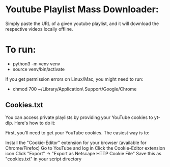 # Youtube Playlist Mass Downloader: 
Simply paste the URL of a given youtube playlist, and it will download the respective videos locally offline.

# To run:
- python3 -m venv venv
- source venv/bin/activate

If you get permission errors on Linux/Mac, you might need to run:
- chmod 700 ~/Library/Application\ Support/Google/Chrome 

## Cookies.txt
You can access private playlists by providing your YouTube cookies to yt-dlp. Here's how to do it:

First, you'll need to get your YouTube cookies. The easiest way is to:

Install the "Cookie-Editor" extension for your browser (available for Chrome/Firefox)
Go to YouTube and log in
Click the Cookie-Editor extension icon
Click "Export" -> "Export as Netscape HTTP Cookie File"
Save this as "cookies.txt" in your script directory